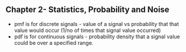 ## Chapter 2- Statistics, Probability and Noise
 * pmf is for discrete signals - value of a signal vs probability that that value would occur (1/no of times that signal value occurred)
 * pdf is for continuous signals - probability density that a signal value could be over a specified range.
